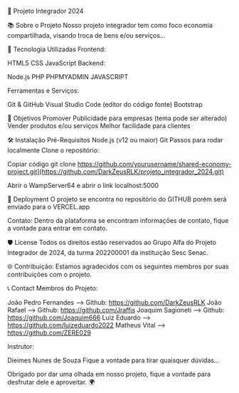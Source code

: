 
🚀 Projeto Integrador 2024

📚 Sobre o Projeto
Nosso projeto integrador tem como foco economia compartilhada, visando troca de bens e/ou serviços...

🔧 Tecnologia Utilizadas
Frontend:

HTML5
CSS
JavaScript 
Backend:

Node.js
PHP
PHPMYADMIN
JAVASCRIPT

Ferramentas e Serviços:

Git & GitHub
Visual Studio Code (editor do código fonte)
Bootstrap

🎯 Objetivos
Promover Publicidade para empresas (tema pode ser alterado)
Vender produtos e/ou serviços
Melhor facilidade para clientes

🛠️ Instalação
Pré-Requisitos
Node.js (v12 ou maior)
Git
Passos para rodar localmente
Clone o repositório:

Copiar código
git clone https://github.com/yourusername/shared-economy-project.git](https://github.com/DarkZeusRLK/projeto_integrador_2024.git)

Abrir o WampServer64 e abrir o link localhost:5000

🚀 Deployment
O projeto se encontra no repositório do GITHUB porém será enviado para o VERCEL.app

Contato:
Dentro da plataforma se encontram informações de contato, fique a vontade para entrar em contato.

🛡️ License
Todos os direitos estão reservados ao Grupo Alfa do Projeto Integrador de 2024, da turma 202200001 da instituição Sesc Senac.

🌐 Contribuição:
Estamos agradecidos com os seguintes membros por suas contribuições com o projeto.


📞 Contact
Membros do Projeto:

João Pedro Fernandes --> Github: https://github.com/DarkZeusRLK
João Rafael --> Github: https://github.com/Jraffis
Joaquim Sagioneti --> Github: https://github.com/Joaquim666
Luiz Eduardo --> https://github.com/luizeduardo2022
Matheus Vital --> https://github.com/ZERE029

Instrutor:

Dieimes Nunes de Souza
Fique a vontade para tirar quaisquer dúvidas...

Obrigado por dar uma olhada em nosso projeto, fique a vontade para desfrutar dele e aproveitar. 🌍
